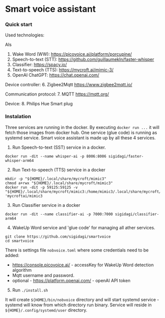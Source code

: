 # Smart voice assistant

### Quick start

Used technologies:

AIs
1. Wake Word (WW): https://picovoice.ai/platform/porcupine/
2. Speech-to-text (STT): https://github.com/guillaumekln/faster-whisper
3. Classifier: https://spacy.io/
4. Text-to-speech (TTS): https://mycroft.ai/mimic-3/
5. OpenAI ChatGPT: https://chat.openai.com/

Device controller:
6. Zigbee2Mqtt https://www.zigbee2mqtt.io/

Communication protocol:
7. MQTT https://mqtt.org/

Device:
8. Philips Hue Smart plug

### Instalation

Three services are running in the docker. By executing `docker run ...` it will fetch those images from docker hub.
One service (glue code) is running as systemd service. Smart voice assistant is made up by all these 4 services.


1. Run Speech-to-text (SST) service in a docker. 

`docker run -dit --name whisper-ai -p 8006:8006 sigidagi/faster-whisper-arm64`

2. Run Text-to-speech (TTS) service in a docker

```
mkdir -p "${HOME}/.local/share/mycroft/mimic3"
chmod a+rwx "${HOME}/.local/share/mycroft/mimic3"
docker run -dit -p 59125:59125 -v "${HOME}/.local/share/mycroft/mimic3:/home/mimic3/.local/share/mycroft/mimic3" 'mycroftai/mimic3
```

3. Run Classifier service in a docker 

`docker run -dit --name classifier-ai -p 7000:7000 sigidagi/classifier-arm64`

4. WakeUp Word service and 'glue code' for managing all ather services. 

```
git clone https://github.com/sigidagi/smartvoice
cd smartvoice
```

There is settings file `nobvoice.toml` where some credentials need to be added:
- https://console.picovoice.ai/  - accessKey for WakeUp Word detection algorithm
- Mqtt username and password.  
- optional - https://platform.openai.com/ - openAI API token


5. Run `./install.sh`

It will create `${HOME}/bin/nobvoice` directory and will start systemd service - systemd will know from which directory run binary. Service will reside in 
`${HOME}/.config/systemd/user` directory.
